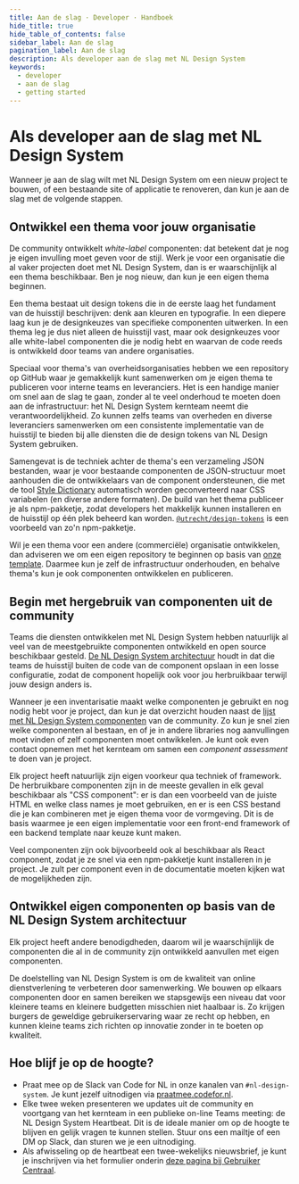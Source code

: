 ```yaml
---
title: Aan de slag · Developer · Handboek
hide_title: true
hide_table_of_contents: false
sidebar_label: Aan de slag
pagination_label: Aan de slag
description: Als developer aan de slag met NL Design System
keywords:
  - developer
  - aan de slag
  - getting started
---
```


# Als developer aan de slag met NL Design System

Wanneer je aan de slag wilt met NL Design System om een nieuw project te bouwen, of een bestaande site of applicatie te renoveren, dan kun je aan de slag met de volgende stappen.

## Ontwikkel een thema voor jouw organisatie

De community ontwikkelt _white-label_ componenten: dat betekent dat je nog je eigen invulling moet geven voor de stijl. Werk je voor een organisatie die al vaker projecten doet met NL Design System, dan is er waarschijnlijk al een thema beschikbaar. Ben je nog nieuw, dan kun je een eigen thema beginnen.

Een thema bestaat uit design tokens die in de eerste laag het fundament van de huisstijl beschrijven: denk aan kleuren en typografie. In een diepere laag kun je de designkeuzes van specifieke componenten uitwerken. In een thema leg je dus niet alleen de huisstijl vast, maar ook designkeuzes voor alle white-label componenten die je nodig hebt en waarvan de code reeds is ontwikkeld door teams van andere organisaties.

Speciaal voor thema's van overheidsorganisaties hebben we een repository op GitHub waar je gemakkelijk kunt samenwerken om je eigen thema te publiceren voor interne teams en leveranciers. Het is een handige manier om snel aan de slag te gaan, zonder al te veel onderhoud te moeten doen aan de infrastructuur: het NL Design System kernteam neemt die verantwoordelijkheid. Zo kunnen zelfs teams van overheden en diverse leveranciers samenwerken om een consistente implementatie van de huisstijl te bieden bij alle diensten die de design tokens van NL Design System gebruiken.

Samengevat is de techniek achter de thema's een verzameling JSON bestanden, waar je voor bestaande componenten de JSON-structuur moet aanhouden die de ontwikkelaars van de component ondersteunen, die met de tool [Style Dictionary](https://styledictionary.com) automatisch worden geconverteerd naar CSS variabelen (en diverse andere formaten). De build van het thema publiceer je als npm-pakketje, zodat developers het makkelijk kunnen installeren en de huisstijl op één plek beheerd kan worden. [`@utrecht/design-tokens`](https://www.npmjs.com/package/@utrecht/design-tokens) is een voorbeeld van zo'n npm-pakketje.

Wil je een thema voor een andere (commerciële) organisatie ontwikkelen, dan adviseren we om een eigen repository te beginnen op basis van [onze template](https://github.com/nl-design-system/example). Daarmee kun je zelf de infrastructuur onderhouden, en behalve thema's kun je ook componenten ontwikkelen en publiceren.

## Begin met hergebruik van componenten uit de community

Teams die diensten ontwikkelen met NL Design System hebben natuurlijk al veel van de meestgebruikte componenten ontwikkeld en open source beschikbaar gesteld. [De NL Design System architectuur](02-architectuur.md) houdt in dat die teams de huisstijl buiten de code van de component opslaan in een losse configuratie, zodat de component hopelijk ook voor jou herbruikbaar terwijl jouw design anders is.

Wanneer je een inventarisatie maakt welke componenten je gebruikt en nog nodig hebt voor je project, dan kun je dat overzicht houden naast de [lijst met NL Design System componenten](/componenten/) van de community. Zo kun je snel zien welke componenten al bestaan, en of je in andere libraries nog aanvullingen moet vinden of zelf componenten moet ontwikkelen. Je kunt ook even contact opnemen met het kernteam om samen een _component assessment_ te doen van je project.

Elk project heeft natuurlijk zijn eigen voorkeur qua techniek of framework. De herbruikbare componenten zijn in de meeste gevallen in elk geval beschikbaar als "CSS component": er is dan een voorbeeld van de juiste HTML en welke class names je moet gebruiken, en er is een CSS bestand die je kan combineren met je eigen thema voor de vormgeving. Dit is de basis waarmee je een eigen implementatie voor een front-end framework of een backend template naar keuze kunt maken.

Veel componenten zijn ook bijvoorbeeld ook al beschikbaar als React component, zodat je ze snel via een npm-pakketje kunt installeren in je project. Je zult per component even in de documentatie moeten kijken wat de mogelijkheden zijn.

## Ontwikkel eigen componenten op basis van de NL Design System architectuur

Elk project heeft andere benodigdheden, daarom wil je waarschijnlijk de componenten die al in de community zijn ontwikkeld aanvullen met eigen componenten.

De doelstelling van NL Design System is om de kwaliteit van online dienstverlening te verbeteren door samenwerking. We bouwen op elkaars componenten door en samen bereiken we stapsgewijs een niveau dat voor kleinere teams en kleinere budgetten misschien niet haalbaar is. Zo krijgen burgers de geweldige gebruikerservaring waar ze recht op hebben, en kunnen kleine teams zich richten op innovatie zonder in te boeten op kwaliteit.

## Hoe blijf je op de hoogte?

- Praat mee op de Slack van Code for NL in onze kanalen van `#nl-design-system`. Je kunt jezelf uitnodigen via [praatmee.codefor.nl](https://praatmee.codefor.nl).
- Elke twee weken presenteren we updates uit de community en voortgang van het kernteam in een publieke on-line Teams meeting: de NL Design System Heartbeat. Dit is de ideale manier om op de hoogte te blijven en gelijk vragen te kunnen stellen. Stuur ons een mailtje of een DM op Slack, dan sturen we je een uitnodiging.
- Als afwisseling op de heartbeat een twee-wekelijks nieuwsbrief, je kunt je inschrijven via het formulier onderin [deze pagina bij Gebruiker Centraal](https://designsystem.gebruikercentraal.nl).
